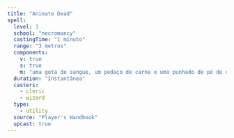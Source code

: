 ```yaml
---
title: "Animate Dead"
spell:
  level: 3
  school: "necromancy"
  castingTime: "1 minuto"
  range: "3 metros"
  components:
    v: true
    s: true
    m: "uma gota de sangue, um pedaço de carne e uma punhado de pó de osso"
  duration: "Instantânea"
  casters:
    - cleric
    - wizard
  type:
    - utility
  source: "Player's Handbook"
  upcast: true
---
```

